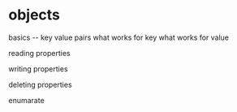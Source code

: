 # objects

basics -- key value pairs
what works for key
what works for value

reading properties

writing properties

deleting properties

enumarate